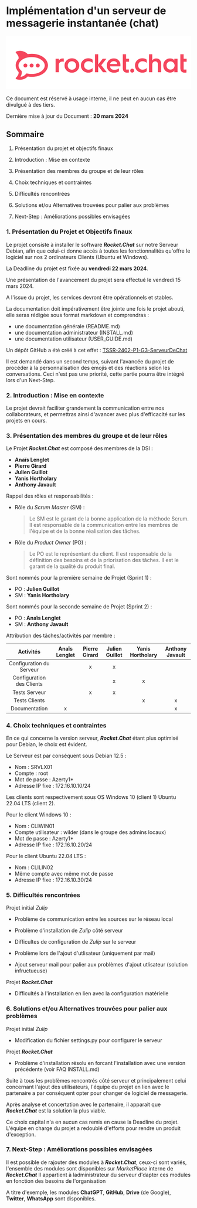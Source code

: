 # **Implémentation d'un serveur de messagerie instantanée (chat)**

![RocketChat](attachments/rocketchat_original.png)

Ce document est réservé à usage interne, il ne peut en aucun cas être divulgué à des tiers.

Dernière mise à jour du Document : **20 mars 2024**

## **Sommaire**

1. Présentation du projet et objectifs finaux

2. Introduction : Mise en contexte

3. Présentation des membres du groupe et de leur rôles

4. Choix techniques et contraintes

5. Difficultés rencontrées

6. Solutions et/ou Alternatives trouvées pour palier aux problèmes

7. Next-Step : Améliorations possibles envisagées

### **1. Présentation du Projet et Objectifs finaux**

Le projet consiste à installer le software **_Rocket.Chat_** sur notre Serveur Debian, afin que celui-ci donne accés à toutes les fonctionnalités qu'offre le logiciel sur nos 2 ordinateurs Clients (Ubuntu et Windows).

La Deadline du projet est fixée au **vendredi 22 mars 2024**.

Une présentation de l'avancement du projet sera effectué le vendredi 15 mars 2024.

A l'issue du projet, les services devront être opérationnels et stables.

La documentation doit impérativement être jointe une fois le projet abouti, elle seras rédigée sous format markdown et comprendras :

- une documentation générale (README.md)
- une documentation administrateur (INSTALL.md)
- une documentation utilisateur (USER_GUIDE.md)

Un dépôt GitHub a été créé à cet effet : [TSSR-2402-P1-G3-ServeurDeChat](https://github.com/WildCodeSchool/TSSR-2402-P1-G3-ServeurDeChat)

Il est demandé dans un second temps, suivant l'avancée du projet de procéder à la personnalisation des emojis et des réactions selon les conversations.
Ceci n'est pas une priorité, cette partie pourra être intégré lors d'un Next-Step.

### **2. Introduction : Mise en contexte**

Le projet devrait faciliter grandement la communication entre nos collaborateurs, et permettras ainsi d'avancer avec plus d'efficacité sur les projets en cours.

### **3. Présentation des membres du groupe et de leur rôles**

Le Projet **_Rocket.Chat_** est composé des membres de la DSI :

* **Anaïs Lenglet**
* **Pierre Girard**
* **Julien Guillot**
* **Yanis Hortholary**
* **Anthony Javault**

Rappel des rôles et responsabilités :

- Rôle du _Scrum Master_ (SM) :
    >
    > Le SM est le garant de la bonne application de la méthode Scrum. Il est responsable de la communication entre les membres de l'équipe et de la bonne réalisation des tâches.
    >        
- Rôle du _Product Owner_ (PO) :
    >
    > Le PO est le représentant du client. Il est responsable de la définition des besoins et de la priorisation des tâches. Il est le garant de la qualité du produit final.
    >

Sont nommés pour la première semaine de Projet (Sprint 1) :

* PO : **Julien Guillot**
* SM : **Yanis Hortholary**
            
Sont nommés pour la seconde semaine de Projet (Sprint 2) :

* PO : **Anaïs Lenglet**
* SM : **Anthony Javault**

Attribution des tâches/activités par membre :

|Activités|**Anaïs Lenglet**|**Pierre Girard**|**Julien Guillot**|**Yanis Hortholary**|**Anthony Javault**|
|:-:|:-:|:-:|:-:|:-:|:-:|
|Configuration du Serveur||x|x|||
|Configuration des Clients|||x|x||
|Tests Serveur||x|x|||
|Tests Clients||||x|x|
|Documentation|x||||x|

### **4. Choix techniques et contraintes**

En ce qui concerne la version serveur, **_Rocket.Chat_** étant plus optimisé pour Debian, le choix est évident.

Le Serveur est par conséquent sous Debian 12.5 :
- Nom : SRVLX01
- Compte : root
- Mot de passe : Azerty1*
- Adresse IP fixe : 172.16.10.10/24

Les clients sont respectivement sous OS Windows 10 (client 1) Ubuntu 22.04 LTS (client 2).

Pour le client Windows 10 : 
- Nom : CLIWIN01
- Compte utilisateur : wilder (dans le groupe des admins locaux)
- Mot de passe : Azerty1*
- Adresse IP fixe : 172.16.10.20/24

Pour le client Ubuntu 22.04 LTS :
- Nom :  CLILIN02
- Même compte avec même mot de passe
- Adresse IP fixe : 172.16.10.30/24

### **5. Difficultés rencontrées**

Projet initial _Zulip_

* Problème de communication entre les sources sur le réseau local

* Problème d'installation de _Zulip_ côté serveur

* Difficultes de configuration de _Zulip_ sur le serveur

* Problème lors de l'ajout d'utlisateur (uniquement par mail)

* Ajout serveur mail pour palier aux problèmes d'ajout utlisateur (solution infructueuse)

Projet **_Rocket.Chat_**

* Difficultés à l'installation en lien avec la configuration matérielle

### **6. Solutions et/ou Alternatives trouvées pour palier aux problèmes**

Projet initial _Zulip_

* Modification du fichier settings.py pour configurer le serveur

Projet **_Rocket.Chat_**

* Problème d'installation résolu en forcant l'installation avec une version précédente (voir FAQ INSTALL.md)

Suite à tous les problèmes rencontrés côté serveur et principalement celui concernant l'ajout des utilisateurs, l'équipe du projet en lien avec le partenaire a par conséquent opter pour changer de logiciel de messagerie.

Après analyse et concertation avec le partenaire, il apparait que **_Rocket.Chat_** est la solution la plus viable.

Ce choix capital n'a en aucun cas remis en cause la Deadline du projet. L'équipe en charge du projet a redoublé d'efforts pour rendre un produit d'exception.

### **7. Next-Step : Améliorations possibles envisagées**

Il est possible de rajouter des modules à **_Rocket.Chat_**, ceux-ci sont variés, l'ensemble des modules sont disponibles sur _MarketPlace_ interne de **_Rocket.Chat_**
Il appartient à ladministrateur du serveur d'dapter ces modules en fonction des besoins de l'organisation

A titre d'exemple, les modules **ChatGPT**, **GitHub**, **Drive** (de Google), **Twitter**, **WhatsApp** sont disponibles.
![]()